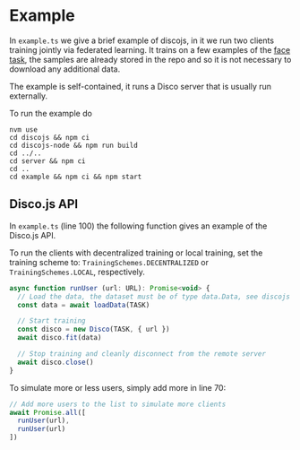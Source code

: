 # Example

In `example.ts` we give a brief example of discojs, in it we run two clients training jointly via federated learning. It trains on a few examples of the [face task](https://www.kaggle.com/datasets/frabbisw/facial-age), the samples are already stored in the repo and so it is not necessary to download any additional data.

The example is self-contained, it runs a Disco server that is usually run externally.

To run the example do

```
nvm use
cd discojs && npm ci
cd discojs-node && npm run build
cd ../..
cd server && npm ci
cd ..
cd example && npm ci && npm start
```

## Disco.js API

In `example.ts` (line 100) the following function gives an example of the Disco.js API.

To run the clients with decentralized training or local training, set the training scheme to: `TrainingSchemes.DECENTRALIZED` or `TrainingSchemes.LOCAL`, respectively.

```js
async function runUser (url: URL): Promise<void> {
  // Load the data, the dataset must be of type data.Data, see discojs import above.
  const data = await loadData(TASK)

  // Start training
  const disco = new Disco(TASK, { url })
  await disco.fit(data)

  // Stop training and cleanly disconnect from the remote server
  await disco.close()
}
```

To simulate more or less users, simply add more in line 70:

```js
// Add more users to the list to simulate more clients
await Promise.all([
  runUser(url),
  runUser(url)
])
```
